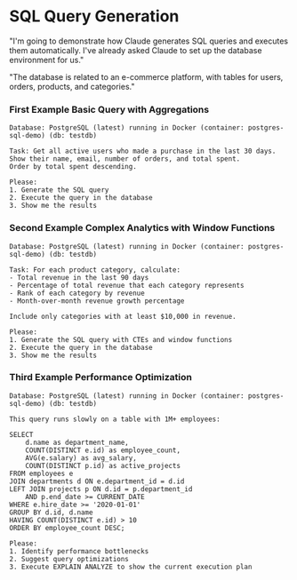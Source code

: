 # SQL Query Generation

"I'm going to demonstrate how Claude generates SQL queries and executes them automatically. I've already asked Claude to set up the database environment for us."

"The database is related to an e-commerce platform, with tables for users, orders, products, and categories."

### First Example Basic Query with Aggregations

```
Database: PostgreSQL (latest) running in Docker (container: postgres-sql-demo) (db: testdb)

Task: Get all active users who made a purchase in the last 30 days.
Show their name, email, number of orders, and total spent.
Order by total spent descending.

Please:
1. Generate the SQL query
2. Execute the query in the database
3. Show me the results
```

### Second Example Complex Analytics with Window Functions

```
Database: PostgreSQL (latest) running in Docker (container: postgres-sql-demo) (db: testdb)

Task: For each product category, calculate:
- Total revenue in the last 90 days
- Percentage of total revenue that each category represents
- Rank of each category by revenue
- Month-over-month revenue growth percentage

Include only categories with at least $10,000 in revenue.

Please:
1. Generate the SQL query with CTEs and window functions
2. Execute the query in the database
3. Show me the results
```

### Third Example Performance Optimization

```
Database: PostgreSQL (latest) running in Docker (container: postgres-sql-demo) (db: testdb)

This query runs slowly on a table with 1M+ employees:

SELECT
    d.name as department_name,
    COUNT(DISTINCT e.id) as employee_count,
    AVG(e.salary) as avg_salary,
    COUNT(DISTINCT p.id) as active_projects
FROM employees e
JOIN departments d ON e.department_id = d.id
LEFT JOIN projects p ON d.id = p.department_id
    AND p.end_date >= CURRENT_DATE
WHERE e.hire_date >= '2020-01-01'
GROUP BY d.id, d.name
HAVING COUNT(DISTINCT e.id) > 10
ORDER BY employee_count DESC;

Please:
1. Identify performance bottlenecks
2. Suggest query optimizations
3. Execute EXPLAIN ANALYZE to show the current execution plan
```
